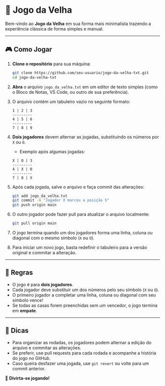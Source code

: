 # 📝 Jogo da Velha

Bem-vindo ao **Jogo da Velha** em sua forma mais minimalista trazendo a experiência clássica de forma simples e manual.

---

## 🎮 Como Jogar

1. **Clone o repositório** para sua máquina:
   ```sh
   git clone https://github.com/seu-usuario/jogo-da-velha-txt.git
   cd jogo-da-velha-txt
   ```

2. **Abra** o arquivo `jogo_da_velha.txt` em um editor de texto simples (como o Bloco de Notas, VS Code, ou outro de sua preferência).

3. O arquivo contém um tabuleiro vazio no seguinte formato:
   ```
   1 | 2 | 3
   ---------
   4 | 5 | 6
   ---------
   7 | 8 | 9
   ```

4. **Dois jogadores** devem alternar as jogadas, substituindo os números por `X` ou `O`.
   - Exemplo após algumas jogadas:
   ```
   X | O | 3
   ---------
   4 | X | O
   ---------
   7 | 8 | X
   ```

5. Após cada jogada, salve o arquivo e faça commit das alterações:
   ```sh
   git add jogo_da_velha.txt
   git commit -m "Jogador X marcou a posição 5"
   git push origin main
   ```

6. O outro jogador pode fazer pull para atualizar o arquivo localmente:
   ```sh
   git pull origin main
   ```

7. O jogo termina quando um dos jogadores forma uma linha, coluna ou diagonal com o mesmo símbolo (`X` ou `O`).
8. Para iniciar um novo jogo, basta redefinir o tabuleiro para a versão original e commitar a alteração.

---

## 📌 Regras
- O jogo é para **dois jogadores**.
- Cada jogador deve substituir um dos números pelo seu símbolo (`X` ou `O`).
- O primeiro jogador a completar uma linha, coluna ou diagonal com seu símbolo vence!
- Se todas as casas forem preenchidas sem um vencedor, o jogo termina em **empate**.

---

## 🚀 Dicas
- Para organizar as rodadas, os jogadores podem alternar a edição do arquivo e commitar as alterações.
- Se preferir, use pull requests para cada rodada e acompanhe a história do jogo no GitHub.
- Caso queira desfazer uma jogada, use `git revert` ou volte para um commit anterior.

🎉 **Divirta-se jogando!**

